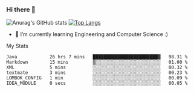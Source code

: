 ### Hi there 👋

![Anurag's GitHub stats](https://github-readme-stats.vercel.app/api?username=MatteoIorio11&show_icons=true&theme=dark) 
[![Top Langs](https://github-readme-stats.vercel.app/api/top-langs/?username=MatteoIorio11&theme=dark)](https://github.com/MatteoIorio11/github-readme-stats)

- 🌱 I’m currently learning Engineering and Computer Science :)

<!--
**MatteoIorio11/MatteoIorio11** is a ✨ _special_ ✨ repository because its `README.md` (this file) appears on your GitHub profile.

Here are some ideas to get you started:

- 🔭 I’m currently working on ...
- 🌱 I’m currently learning ...
- 👯 I’m looking to collaborate on ...
- 🤔 I’m looking for help with ...
- 💬 Ask me about ...
- 📫 How to reach me: ...
- 😄 Pronouns: ...
- ⚡ Fun fact: ...
-->
My Stats
<!--START_SECTION:waka-->

```text
Java            26 hrs 7 mins   ████████████████████████▓   98.31 %
Markdown        15 mins         ▒░░░░░░░░░░░░░░░░░░░░░░░░   01.00 %
XML             5 mins          ░░░░░░░░░░░░░░░░░░░░░░░░░   00.32 %
textmate        3 mins          ░░░░░░░░░░░░░░░░░░░░░░░░░   00.23 %
LOMBOK_CONFIG   1 min           ░░░░░░░░░░░░░░░░░░░░░░░░░   00.09 %
IDEA_MODULE     0 secs          ░░░░░░░░░░░░░░░░░░░░░░░░░   00.05 %
```

<!--END_SECTION:waka-->
